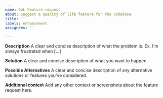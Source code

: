 ```yaml
---
name: QoL Feature request
about: Suggest a quality of life feature for the codebase
title: ''
labels: enhancement
assignees: ''

---
```


**Description**
A clear and concise description of what the problem is. Ex. I'm always frustrated when [...]

**Solution**
A clear and concise description of what you want to happen.

**Possible Alternatives**
A clear and concise description of any alternative solutions or features you've considered.

**Additional context**
Add any other context or screenshots about the feature request here.
